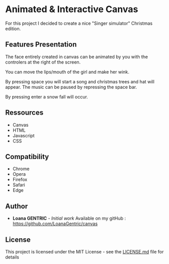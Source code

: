 # Animated & Interactive Canvas 

For this project I decided to create a nice "Singer simulator" Christmas edition. 

## Features Presentation 

The face entirely created in canvas can be animated by you with the controlers at the right of the screen. 

You can move the lips/mouth of the girl and make her wink.

By pressing space you will start a song and christmas trees and hat will appear. The music can be paused by repressing the space bar.

By pressing enter a snow fall will occur.


## Ressources
- Canvas
- HTML
- Javascript
- CSS

## Compatibility
- Chrome
- Opera
- Firefox
- Safari
- Edge

## Author

* **Loana GENTRIC** - *Initial work*
Available on my gitHub : https://github.com/LoanaGentric/canvas

## License

This project is licensed under the MIT License - see the [LICENSE.md](LICENSE.md) file for details

